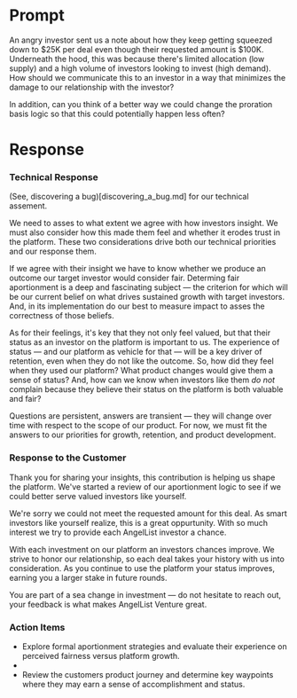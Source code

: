 # Prompt

An angry investor sent us a note about how they keep getting squeezed down to $25K per deal even
though their requested amount is $100K. Underneath the hood, this was because there's limited
allocation (low supply) and a high volume of investors looking to invest (high demand). How should
we communicate this to an investor in a way that minimizes the damage to our relationship with
the investor?

In addition, can you think of a better way we could change the proration basis logic so that
this could potentially happen less often?



# Response


### Technical Response

(See, discovering a bug)[discovering_a_bug.md] for our technical assement.

We need to asses to what extent we agree with how investors insight. We must also consider how this made them feel and whether it erodes trust in the platform. These two considerations drive both our technical priorities and our response them.

If we agree with their insight we have to know whether we produce an outcome our target investor would consider fair. Determing fair aportionment is a deep and fascinating subject — the criterion for which will be our current belief on what drives sustained growth with target investors. And, in its implementation do our best to measure impact to asses the correctness of those beliefs.

As for their feelings, it's key that they not only feel valued, but that their status as an investor on the platform is important to us. The experience of status — and our platform as vehicle for that — will be a key driver of retention, even when they do not like the outcome. So, how did they feel when they used our platform? What product changes would give them a sense of status? And, how can we know when investors like them _do not_ complain because they believe their status on the platform is both valuable and fair?

Questions are persistent, answers are transient — they will change over time with respect to the scope of our product. For now, we must fit the answers to our priorities for growth, retention, and product development.


### Response to the Customer

Thank you for sharing your insights, this contribution is helping us shape the platform. We've started a review of our aportionment logic to see if we could better serve valued investors like yourself.

We're sorry we could not meet the requested amount for this deal. As smart investors like yourself realize, this is a great oppurtunity. With so much interest we try to provide each AngelList investor a chance.

With each investment on our platform an investors chances improve. We strive to honor our relationship, so each deal takes your history with us into consideration. As you continue to use the platform your status improves, earning you a larger stake in future rounds.

You are part of a sea change in investment — do not hesitate to reach out, your feedback is what makes AngelList Venture great.


### Action Items

- Explore formal aportionment strategies and evaluate their experience on perceived fairness versus platform growth.
-
- Review the customers product journey and determine key waypoints where they may earn a sense of accomplishment and status.
